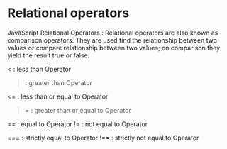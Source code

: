 # Relational operators

JavaScript Relational Operators :
Relational operators are also known as comparison operators.
They are used find the relationship between two values or compare relationship between two values; on comparison they yield the result true or false.

< : less than Operator
> : greater than Operator

<= : less than or equal to Operator
>= : greater than or equal to Operator

== : equal to Operator
!= : not equal to Operator

=== : strictly equal to Operator
!== : strictly not equal to Operator
